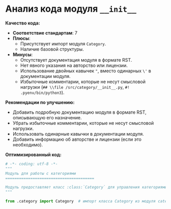 # Анализ кода модуля `__init__`

**Качество кода:**

- **Соответствие стандартам**: 7
- **Плюсы**:
    - Присутствует импорт модуля `Category`.
    - Наличие базовой структуры.
- **Минусы**:
    - Отсутствует документация модуля в формате RST.
    - Нет явного указания на авторство или лицензии.
    - Использование двойных кавычек `"`, вместо одинарных `\'` в документации модуля.
    - Избыточные комментарии, которые не несут смысловой нагрузки (`## \\file /src/category/__init__.py`, `#! .pyenv/bin/python3`).

**Рекомендации по улучшению:**

- Добавить подробную документацию модуля в формате RST, описывающую его назначение.
- Убрать избыточные комментарии, которые не несут смысловой нагрузки.
- Использовать одинарные кавычки в документации модуля.
- Добавить информацию об авторстве и лицензии (если это необходимо).

**Оптимизированный код:**

```python
# -*- coding: utf-8 -*-
"""
Модуль для работы с категориями
=======================================

Модуль предоставляет класс :class:`Category` для управления категориями.
"""

from .category import Category  # импорт класса Category из модуля category

```